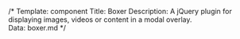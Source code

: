 /* 
Template: component 
Title: Boxer 
Description: A jQuery plugin for displaying images, videos or content in a modal overlay.  
Data: boxer.md 
*/